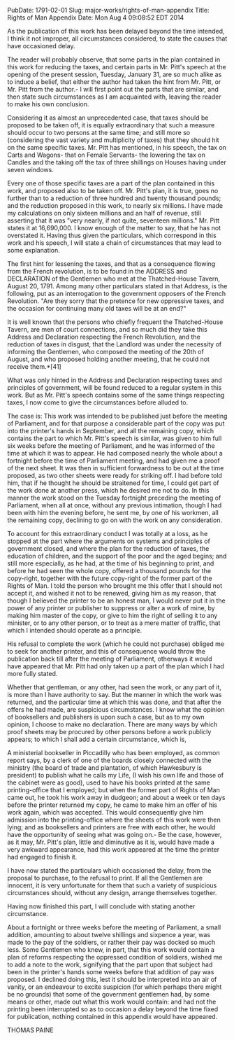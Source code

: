 PubDate: 1791-02-01
Slug: major-works/rights-of-man-appendix
Title: Rights of Man Appendix
Date: Mon Aug  4 09:08:52 EDT 2014

   As the publication of this work has been delayed beyond the time intended,
   I think it not improper, all circumstances considered, to state the causes
   that have occasioned delay.

   The reader will probably observe, that some parts in the plan contained in
   this work for reducing the taxes, and certain parts in Mr. Pitt's speech
   at the opening of the present session, Tuesday, January 31, are so much
   alike as to induce a belief, that either the author had taken the hint
   from Mr. Pitt, or Mr. Pitt from the author.- I will first point out the
   parts that are similar, and then state such circumstances as I am
   acquainted with, leaving the reader to make his own conclusion.

   Considering it as almost an unprecedented case, that taxes should be
   proposed to be taken off, it is equally extraordinary that such a measure
   should occur to two persons at the same time; and still more so
   (considering the vast variety and multiplicity of taxes) that they should
   hit on the same specific taxes. Mr. Pitt has mentioned, in his speech, the
   tax on Carts and Wagons- that on Female Servants- the lowering the tax on
   Candles and the taking off the tax of three shillings on Houses having
   under seven windows.

   Every one of those specific taxes are a part of the plan contained in this
   work, and proposed also to be taken off. Mr. Pitt's plan, it is true, goes
   no further than to a reduction of three hundred and twenty thousand
   pounds; and the reduction proposed in this work, to nearly six millions. I
   have made my calculations on only sixteen millions and an half of revenue,
   still asserting that it was "very nearly, if not quite, seventeen
   millions." Mr. Pitt states it at 16,690,000. I know enough of the matter
   to say, that he has not overstated it. Having thus given the particulars,
   which correspond in this work and his speech, I will state a chain of
   circumstances that may lead to some explanation.

   The first hint for lessening the taxes, and that as a consequence flowing
   from the French revolution, is to be found in the ADDRESS and DECLARATION
   of the Gentlemen who met at the Thatched-House Tavern, August 20, 1791.
   Among many other particulars stated in that Address, is the following, put
   as an interrogation to the government opposers of the French Revolution.
   "Are they sorry that the pretence for new oppressive taxes, and the
   occasion for continuing many old taxes will be at an end?"

   It is well known that the persons who chiefly frequent the Thatched-House
   Tavern, are men of court connections, and so much did they take this
   Address and Declaration respecting the French Revolution, and the
   reduction of taxes in disgust, that the Landlord was under the necessity
   of informing the Gentlemen, who composed the meeting of the 20th of
   August, and who proposed holding another meeting, that he could not
   receive them.*[41]

   What was only hinted in the Address and Declaration respecting taxes and
   principles of government, will be found reduced to a regular system in
   this work. But as Mr. Pitt's speech contains some of the same things
   respecting taxes, I now come to give the circumstances before alluded to.

   The case is: This work was intended to be published just before the
   meeting of Parliament, and for that purpose a considerable part of the
   copy was put into the printer's hands in September, and all the remaining
   copy, which contains the part to which Mr. Pitt's speech is similar, was
   given to him full six weeks before the meeting of Parliament, and he was
   informed of the time at which it was to appear. He had composed nearly the
   whole about a fortnight before the time of Parliament meeting, and had
   given me a proof of the next sheet. It was then in sufficient forwardness
   to be out at the time proposed, as two other sheets were ready for
   striking off. I had before told him, that if he thought he should be
   straitened for time, I could get part of the work done at another press,
   which he desired me not to do. In this manner the work stood on the
   Tuesday fortnight preceding the meeting of Parliament, when all at once,
   without any previous intimation, though I had been with him the evening
   before, he sent me, by one of his workmen, all the remaining copy,
   declining to go on with the work on any consideration.

   To account for this extraordinary conduct I was totally at a loss, as he
   stopped at the part where the arguments on systems and principles of
   government closed, and where the plan for the reduction of taxes, the
   education of children, and the support of the poor and the aged begins;
   and still more especially, as he had, at the time of his beginning to
   print, and before he had seen the whole copy, offered a thousand pounds
   for the copy-right, together with the future copy-right of the former part
   of the Rights of Man. I told the person who brought me this offer that I
   should not accept it, and wished it not to be renewed, giving him as my
   reason, that though I believed the printer to be an honest man, I would
   never put it in the power of any printer or publisher to suppress or alter
   a work of mine, by making him master of the copy, or give to him the right
   of selling it to any minister, or to any other person, or to treat as a
   mere matter of traffic, that which I intended should operate as a
   principle.

   His refusal to complete the work (which he could not purchase) obliged me
   to seek for another printer, and this of consequence would throw the
   publication back till after the meeting of Parliament, otherways it would
   have appeared that Mr. Pitt had only taken up a part of the plan which I
   had more fully stated.

   Whether that gentleman, or any other, had seen the work, or any part of
   it, is more than I have authority to say. But the manner in which the work
   was returned, and the particular time at which this was done, and that
   after the offers he had made, are suspicious circumstances. I know what
   the opinion of booksellers and publishers is upon such a case, but as to
   my own opinion, I choose to make no declaration. There are many ways by
   which proof sheets may be procured by other persons before a work publicly
   appears; to which I shall add a certain circumstance, which is,

   A ministerial bookseller in Piccadilly who has been employed, as common
   report says, by a clerk of one of the boards closely connected with the
   ministry (the board of trade and plantation, of which Hawkesbury is
   president) to publish what he calls my Life, (I wish his own life and
   those of the cabinet were as good), used to have his books printed at the
   same printing-office that I employed; but when the former part of Rights
   of Man came out, he took his work away in dudgeon; and about a week or ten
   days before the printer returned my copy, he came to make him an offer of
   his work again, which was accepted. This would consequently give him
   admission into the printing-office where the sheets of this work were then
   lying; and as booksellers and printers are free with each other, he would
   have the opportunity of seeing what was going on.- Be the case, however,
   as it may, Mr. Pitt's plan, little and diminutive as it is, would have
   made a very awkward appearance, had this work appeared at the time the
   printer had engaged to finish it.

   I have now stated the particulars which occasioned the delay, from the
   proposal to purchase, to the refusal to print. If all the Gentlemen are
   innocent, it is very unfortunate for them that such a variety of
   suspicious circumstances should, without any design, arrange themselves
   together.

   Having now finished this part, I will conclude with stating another
   circumstance.

   About a fortnight or three weeks before the meeting of Parliament, a small
   addition, amounting to about twelve shillings and sixpence a year, was
   made to the pay of the soldiers, or rather their pay was docked so much
   less. Some Gentlemen who knew, in part, that this work would contain a
   plan of reforms respecting the oppressed condition of soldiers, wished me
   to add a note to the work, signifying that the part upon that subject had
   been in the printer's hands some weeks before that addition of pay was
   proposed. I declined doing this, lest it should be interpreted into an air
   of vanity, or an endeavour to excite suspicion (for which perhaps there
   might be no grounds) that some of the government gentlemen had, by some
   means or other, made out what this work would contain: and had not the
   printing been interrupted so as to occasion a delay beyond the time fixed
   for publication, nothing contained in this appendix would have appeared.

   THOMAS PAINE


